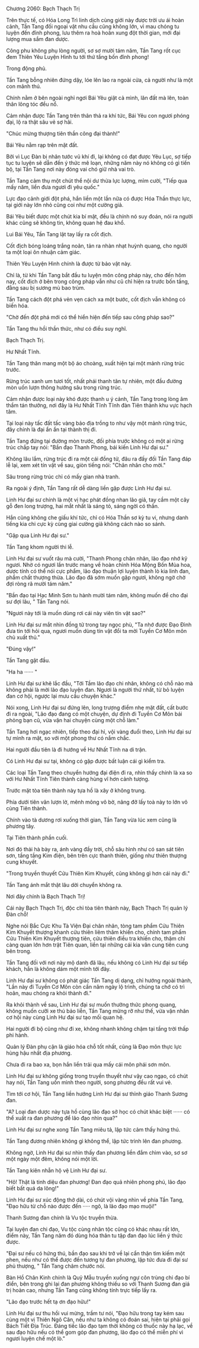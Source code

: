 




Chương 2060: Bạch Thạch Trị


Trên thực tế, có Hóa Long Trì linh dịch cùng giới này được trời ưu ái hoàn cảnh, Tần Tang đối ngoại vật nhu cầu cũng không lớn, vì mau chóng tu luyện đến đỉnh phong, lưu thêm ra hoà hoãn xung đột thời gian, mới đại lượng mua sắm đan dược.

Công phu không phụ lòng người, sơ sơ mười tám năm, Tần Tang rốt cục đem Thiên Yêu Luyện Hình tu tới thứ tầng bốn đỉnh phong!

Trong động phủ.

Tần Tang bỗng nhiên đứng dậy, lóe lên lao ra ngoài cửa, cả người như là một con mãnh thú.

Chính nằm ở bên ngoài nghỉ ngơi Bái Yêu giật cả mình, lăn đất mà lên, toàn thân lông tóc đều nổ.

Cảm nhận được Tần Tang trên thân thả ra khí tức, Bái Yêu con ngươi phóng đại, lộ ra thật sâu vẻ sợ hãi.

"Chúc mừng thượng tiên thần công đại thành!"

Bái Yêu nằm rạp trên mặt đất.

Bởi vì Lục Đàn bị nhân tước vũ khí đi, lại không có đạt được Yêu Lục, sợ tiếp tục tu luyện sẽ dẫn đến ý thức mê loạn, những năm này nó không có gì tiến bộ, tại Tần Tang nơi này đóng vai chó giữ nhà vai trò.

Tần Tang cảm thụ một chút thể nội dư thừa lực lượng, mỉm cười, "Tiếp qua mấy năm, liền đưa ngươi đi yêu quốc."

Lực đạo cảnh giới đột phá, hắn liền một lần nữa có được Hóa Thần thực lực, tại giới này lớn nhỏ cũng coi như một cường giả.

Bái Yêu biết được một chút kia bí mật, đều là chính nó suy đoán, nói ra người khác cũng sẽ không tin, không quan hệ đau khổ.

Lui Bái Yêu, Tần Tang lật tay lấy ra cốt địch.

Cốt địch bóng loáng trắng noãn, tản ra nhàn nhạt huỳnh quang, cho người ta một loại ôn nhuận cảm giác.

Thiên Yêu Luyện Hình chính là được từ bảo vật này.

Chỉ là, từ khi Tần Tang bắt đầu tu luyện môn công pháp này, cho đến hôm nay, cốt địch ở bên trong công pháp vẫn như cũ chỉ hiện ra trước bốn tầng, đằng sau bị sương mù bao trùm.

Tần Tang cách đột phá vẻn vẹn cách xa một bước, cốt địch vẫn không có biến hóa.

"Chờ đến đột phá mới có thể hiển hiện đến tiếp sau công pháp sao?"

Tần Tang thu hồi thần thức, như có điều suy nghĩ.

Bạch Thạch Trị.

Hư Nhất Tĩnh.

Tần Tang thân mang một bộ áo choàng, xuất hiện tại một mảnh rừng trúc trước.

Rừng trúc xanh um tươi tốt, nhất phái thanh tân tự nhiên, một đầu đường mòn uốn lượn thông hướng sâu trong rừng trúc.

Cảm nhận được loại này khó được thanh u ý cảnh, Tần Tang trong lòng âm thầm tán thưởng, nơi đây là Hư Nhất Tĩnh Tĩnh đàn Tiên thành khu vực hạch tâm.

Tại loại này tấc đất tấc vàng bảo địa trồng to như vậy một mảnh rừng trúc, đây chính là đại ẩn ẩn tại thành thị đi.

Tần Tang đứng tại đường mòn trước, đối phía trước không có một ai rừng trúc chắp tay nói: "Bần đạo Thanh Phong, bái kiến Linh Hư đại sư."

Không lâu lắm, rừng trúc đi ra một cái đồng tử, đâu ra đấy đối Tần Tang đáp lễ lại, xem xét tín vật về sau, giòn tiếng nói: "Chân nhân cho mời."

Sâu trong rừng trúc chỉ có mấy gian nhà tranh.

Ra ngoài ý định, Tần Tang rất dễ dàng liền gặp được Linh Hư đại sư.

Linh Hư đại sư chính là một vị hạc phát đồng nhan lão giả, tay cầm một cây gỗ đen long trượng, hai mắt nhất là sáng tỏ, sáng ngời có thần.

Hắn cũng không che giấu khí tức, chỉ có Hóa Thần sơ kỳ tu vi, nhưng danh tiếng kia chi cực kỳ cùng giai cường giả không cách nào so sánh.

"Gặp qua Linh Hư đại sư."

Tần Tang khom người thi lễ.

Linh Hư đại sư vuốt râu mà cười, "Thanh Phong chân nhân, lão đạo nhớ kỹ ngươi. Nhờ có ngươi lần trước mang về hoàn chỉnh Hóa Mộng Bốn Mùa hoa, dược tính có thể nói cực phẩm, lão đạo thuận lợi luyện thành lò kia linh đan, phẩm chất thượng thừa. Lão đạo đã sớm muốn gặp ngươi, không ngờ chờ đợi ròng rã mười tám năm."

"Bần đạo tại Hạc Minh Sơn tu hành mười tám năm, không muốn để cho đại sư đợi lâu, " Tần Tang nói.

"Ngươi này tới là muốn dùng rơi cái này viên tín vật sao?"

Linh Hư đại sư mắt nhìn đồng tử trong tay ngọc phù, "Ta nhớ được Đạo Đình đưa tin tới hỏi qua, ngươi muốn dùng tín vật đổi ta mời Tuyền Cơ Môn môn chủ xuất thủ."

"Đúng vậy!"

Tần Tang gật đầu.

"Ha ha ······ "

Linh Hư đại sư khẽ lắc đầu, "Tới Tầm lão đạo chi nhân, không có chỗ nào mà không phải là mời lão đạo luyện đan. Ngươi là người thứ nhất, từ bỏ luyện đan cơ hội, ngược lại mưu cầu chuyện khác."

Nói xong, Linh Hư đại sư đứng lên, long trượng điểm nhẹ mặt đất, cất bước đi ra ngoài, "Lão đạo đang có một chuyện, dự định đi Tuyền Cơ Môn bái phỏng bạn cũ, vừa vặn hai chuyện cùng một chỗ làm."

Tần Tang hơi ngạc nhiên, tiếp theo đại hỉ, vội vàng đuổi theo, Linh Hư đại sư tự mình ra mặt, so với một phong thư có nắm chắc.

Hai người đầu tiên là đi hướng về Hư Nhất Tĩnh na di trận.

Có Linh Hư đại sư tại, không có gặp được bất luận cái gì kiểm tra.

Các loại Tần Tang theo chuyển hướng đại điện đi ra, nhìn thấy chính là xa so với Hư Nhất Tĩnh Tiên thành càng hùng vĩ hơn cảnh tượng.

Trước mặt tòa tiên thành này tựa hồ là xây ở không trung.

Phía dưới tiên vân lượn lờ, mênh mông vô bờ, nâng đỡ lấy toà này to lớn vô cùng Tiên thành.

Chính vào tà dương rơi xuống thời gian, Tần Tang vừa lúc xem cũng là phương tây.

Tại Tiên thành phần cuối.

Nơi đó thải hà bày ra, ánh vàng đầy trời, chỗ sâu hình như có san sát tiên sơn, tầng tầng Kim điện, bên trên cực thanh thiên, giống như thiên thượng cung khuyết.

"Trong truyền thuyết Cửu Thiên Kim Khuyết, cũng không gì hơn cái này đi."

Tần Tang ánh mắt thật lâu dời chuyển không ra.

Nơi đây chính là Bạch Thạch Trị!

Cái này Bạch Thạch Trị, độc chỉ tòa tiên thành này, Bạch Thạch Trị quản lý Đàn chỗ!

Nghe nói Bắc Cực Khu Tà Viện Đại chân nhân, tòng tam phẩm Cửu Thiên Kim Khuyết thượng khanh cửu thiên liêm thăm khiến cho, chính tam phẩm Cửu Thiên Kim Khuyết thượng tiên, cửu thiên điều tra khiến cho, thậm chí càng quan lớn hơn trật Tiên quan, liền tại những cái kia vân cung tiên cung bên trong.

Tần Tang đối với nơi này mộ danh đã lâu, nếu không có Linh Hư đại sư tiếp khách, hắn là không dám một mình tới đây.

Linh Hư đại sư không có phát giác Tần Tang dị dạng, chỉ hướng ngoài thành, "Lần này đi Tuyền Cơ Môn còn cần năm ngày lộ trình, chúng ta chớ có trì hoãn, mau chóng ra khỏi thành đi."

Ra khỏi thành về sau, Linh Hư đại sư muốn thưởng thức phong quang, không muốn cưỡi xe thú bảo liễn, Tần Tang mừng rỡ như thế, vừa vặn nhân cơ hội này cùng Linh Hư đại sư tạo mối quan hệ.

Hai người đi bộ cũng như đi xe, không nhanh không chậm tại tầng trời thấp phi hành.

Quản lý Đàn phụ cận là giáo hóa chỗ tốt nhất, cũng là Đạo môn thực lực hùng hậu nhất địa phương.

Chưa đi ra bao xa, bọn hắn liền trải qua mấy cái môn phái sơn môn.

Linh Hư đại sư không giống trong truyền thuyết như vậy cao ngạo, có chút hay nói, Tần Tang uốn mình theo người, song phương đều rất vui vẻ.

Tìm tới cơ hội, Tần Tang liền hướng Linh Hư đại sư thỉnh giáo Thanh Sương đan.

"A? Loại đan dược này tựa hồ cùng lão đạo sở học có chút khác biệt ······ có thể xuất ra đan phương để lão đạo nhìn qua?"

Linh Hư đại sư nghe xong Tần Tang miêu tả, lập tức cảm thấy hứng thú.

Tần Tang đương nhiên không gì không thể, lập tức trình lên đan phương.

Không ngờ, Linh Hư đại sư nhìn thấy đan phương liền đắm chìm vào, sơ sơ một ngày một đêm, không nói một lời.

Tần Tang kiên nhẫn hộ vệ Linh Hư đại sư.

"Hô! Thật là tinh diệu đan phương! Đan đạo quả nhiên phong phú, lão đạo biết bất quá da lông!"

Linh Hư đại sư xúc động thở dài, có chút vội vàng nhìn về phía Tần Tang, "Đạo hữu từ chỗ nào được đến ····· ngô, là lão đạo mạo muội!"

Thanh Sương đan chính là Vu tộc truyền thừa.

Tại luyện đan chi đạo, Vu tộc cùng nhân tộc cũng có khác nhau rất lớn, điểm này, Tần Tang năm đó dùng hóa thân tu tập đan đạo lúc liền ý thức được.

"Đại sư nếu có hứng thú, bần đạo sau khi trở về lại cẩn thận tìm kiếm một phen, nếu như có thể được đến tương tự đan phương, lập tức đưa đi đại sư phủ thượng, " Tần Tang châm chước nói.

Bàn Hồ Chân Kinh chính là Quỷ Mẫu truyền xuống ngự côn trùng chi đạo bí điển, bên trong ghi lại đan phương không thiếu so với Thanh Sương đan giá trị hoàn cao, nhưng Tần Tang cũng không tính trực tiếp lấy ra.

"Lão đạo trước hết tạ ơn đạo hữu!"

Linh Hư đại sư thu hồi vui mừng, trầm tư nói, "Đạo hữu trong tay kém sau cùng một vị Thiên Ngô Căn, nếu như ta không có đoán sai, hiện tại phải gọi Bách Tiết Địa Trúc. Đáng tiếc lão đạo tạm thời không có thuốc này hạ lạc, về sau đạo hữu nếu có thể gom góp đan phương, lão đạo có thể miễn phí vì ngươi luyện chế một lò."




